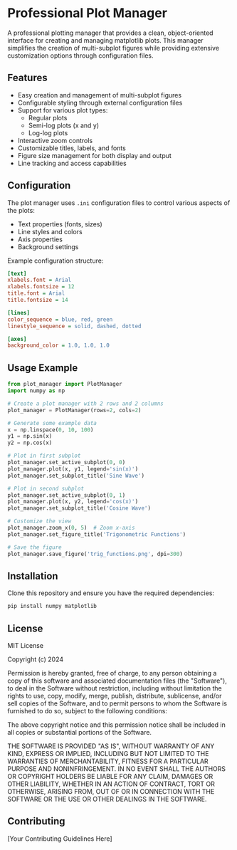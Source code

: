 # Professional Plot Manager

A professional plotting manager that provides a clean, object-oriented interface for creating and managing matplotlib plots. This manager simplifies the creation of multi-subplot figures while providing extensive customization options through configuration files.

## Features

- Easy creation and management of multi-subplot figures
- Configurable styling through external configuration files
- Support for various plot types:
  - Regular plots
  - Semi-log plots (x and y)
  - Log-log plots
- Interactive zoom controls
- Customizable titles, labels, and fonts
- Figure size management for both display and output
- Line tracking and access capabilities

## Configuration

The plot manager uses `.ini` configuration files to control various aspects of the plots:

- Text properties (fonts, sizes)
- Line styles and colors
- Axis properties
- Background settings

Example configuration structure:
```ini
[text]
xlabels.font = Arial
xlabels.fontsize = 12
title.font = Arial
title.fontsize = 14

[lines]
color_sequence = blue, red, green
linestyle_sequence = solid, dashed, dotted

[axes]
background_color = 1.0, 1.0, 1.0
```

## Usage Example

```python
from plot_manager import PlotManager
import numpy as np

# Create a plot manager with 2 rows and 2 columns
plot_manager = PlotManager(rows=2, cols=2)

# Generate some example data
x = np.linspace(0, 10, 100)
y1 = np.sin(x)
y2 = np.cos(x)

# Plot in first subplot
plot_manager.set_active_subplot(0, 0)
plot_manager.plot(x, y1, legend='sin(x)')
plot_manager.set_subplot_title('Sine Wave')

# Plot in second subplot
plot_manager.set_active_subplot(0, 1)
plot_manager.plot(x, y2, legend='cos(x)')
plot_manager.set_subplot_title('Cosine Wave')

# Customize the view
plot_manager.zoom_x(0, 5)  # Zoom x-axis
plot_manager.set_figure_title('Trigonometric Functions')

# Save the figure
plot_manager.save_figure('trig_functions.png', dpi=300)
```

## Installation

Clone this repository and ensure you have the required dependencies:

```bash
pip install numpy matplotlib
```

## License

MIT License

Copyright (c) 2024

Permission is hereby granted, free of charge, to any person obtaining a copy
of this software and associated documentation files (the "Software"), to deal
in the Software without restriction, including without limitation the rights
to use, copy, modify, merge, publish, distribute, sublicense, and/or sell
copies of the Software, and to permit persons to whom the Software is
furnished to do so, subject to the following conditions:

The above copyright notice and this permission notice shall be included in all
copies or substantial portions of the Software.

THE SOFTWARE IS PROVIDED "AS IS", WITHOUT WARRANTY OF ANY KIND, EXPRESS OR
IMPLIED, INCLUDING BUT NOT LIMITED TO THE WARRANTIES OF MERCHANTABILITY,
FITNESS FOR A PARTICULAR PURPOSE AND NONINFRINGEMENT. IN NO EVENT SHALL THE
AUTHORS OR COPYRIGHT HOLDERS BE LIABLE FOR ANY CLAIM, DAMAGES OR OTHER
LIABILITY, WHETHER IN AN ACTION OF CONTRACT, TORT OR OTHERWISE, ARISING FROM,
OUT OF OR IN CONNECTION WITH THE SOFTWARE OR THE USE OR OTHER DEALINGS IN THE
SOFTWARE.

## Contributing

[Your Contributing Guidelines Here]
